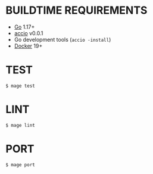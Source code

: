 # BUILDTIME REQUIREMENTS

* [Go](https://golang.org/) 1.17+
* [accio](https://github.com/mcandre/accio) v0.0.1
* Go development tools (`accio -install`)
* [Docker](https://www.docker.com/) 19+

# TEST

```console
$ mage test
```

# LINT

```console
$ mage lint
```

# PORT

```console
$ mage port
```
